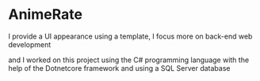 # AnimeRate
I provide a UI appearance using a template, I focus more on back-end web development

and I worked on this project using the C# programming language with the help of the Dotnetcore framework and using a SQL Server database
